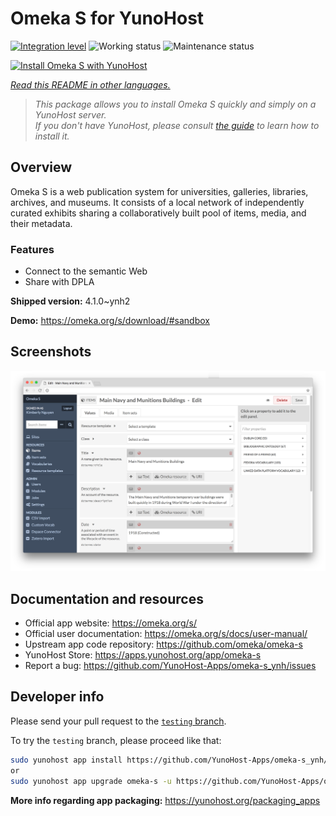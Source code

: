 <!--
N.B.: This README was automatically generated by <https://github.com/YunoHost/apps/tree/master/tools/readme_generator>
It shall NOT be edited by hand.
-->

# Omeka S for YunoHost

[![Integration level](https://dash.yunohost.org/integration/omeka-s.svg)](https://dash.yunohost.org/appci/app/omeka-s) ![Working status](https://ci-apps.yunohost.org/ci/badges/omeka-s.status.svg) ![Maintenance status](https://ci-apps.yunohost.org/ci/badges/omeka-s.maintain.svg)

[![Install Omeka S with YunoHost](https://install-app.yunohost.org/install-with-yunohost.svg)](https://install-app.yunohost.org/?app=omeka-s)

*[Read this README in other languages.](./ALL_README.md)*

> *This package allows you to install Omeka S quickly and simply on a YunoHost server.*  
> *If you don't have YunoHost, please consult [the guide](https://yunohost.org/install) to learn how to install it.*

## Overview

Omeka S is a web publication system for universities, galleries, libraries, archives, and museums. It consists of a local network of independently curated exhibits sharing a collaboratively built pool of items, media, and their metadata.

### Features

- Connect to the semantic Web
- Share with DPLA

**Shipped version:** 4.1.0~ynh2

**Demo:** <https://omeka.org/s/download/#sandbox>

## Screenshots

![Screenshot of Omeka S](./doc/screenshots/omeka-s.png)

## Documentation and resources

- Official app website: <https://omeka.org/s/>
- Official user documentation: <https://omeka.org/s/docs/user-manual/>
- Upstream app code repository: <https://github.com/omeka/omeka-s>
- YunoHost Store: <https://apps.yunohost.org/app/omeka-s>
- Report a bug: <https://github.com/YunoHost-Apps/omeka-s_ynh/issues>

## Developer info

Please send your pull request to the [`testing` branch](https://github.com/YunoHost-Apps/omeka-s_ynh/tree/testing).

To try the `testing` branch, please proceed like that:

```bash
sudo yunohost app install https://github.com/YunoHost-Apps/omeka-s_ynh/tree/testing --debug
or
sudo yunohost app upgrade omeka-s -u https://github.com/YunoHost-Apps/omeka-s_ynh/tree/testing --debug
```

**More info regarding app packaging:** <https://yunohost.org/packaging_apps>
